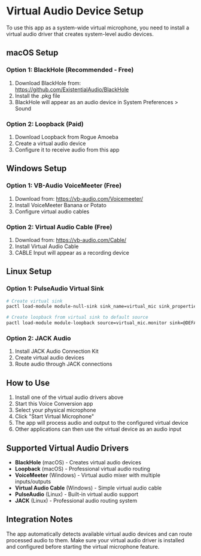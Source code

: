 # Virtual Audio Device Setup

To use this app as a system-wide virtual microphone, you need to install a virtual audio driver that creates system-level audio devices.

## macOS Setup

### Option 1: BlackHole (Recommended - Free)
1. Download BlackHole from: https://github.com/ExistentialAudio/BlackHole
2. Install the .pkg file
3. BlackHole will appear as an audio device in System Preferences > Sound

### Option 2: Loopback (Paid)
1. Download Loopback from Rogue Amoeba
2. Create a virtual audio device
3. Configure it to receive audio from this app

## Windows Setup

### Option 1: VB-Audio VoiceMeeter (Free)
1. Download from: https://vb-audio.com/Voicemeeter/
2. Install VoiceMeeter Banana or Potato
3. Configure virtual audio cables

### Option 2: Virtual Audio Cable (Free)
1. Download from: https://vb-audio.com/Cable/
2. Install Virtual Audio Cable
3. CABLE Input will appear as a recording device

## Linux Setup

### Option 1: PulseAudio Virtual Sink
```bash
# Create virtual sink
pactl load-module module-null-sink sink_name=virtual_mic sink_properties=device.description="Virtual_Microphone"

# Create loopback from virtual sink to default source
pactl load-module module-loopback source=virtual_mic.monitor sink=@DEFAULT_SINK@
```

### Option 2: JACK Audio
1. Install JACK Audio Connection Kit
2. Create virtual audio devices
3. Route audio through JACK connections

## How to Use

1. Install one of the virtual audio drivers above
2. Start this Voice Conversion app
3. Select your physical microphone
4. Click "Start Virtual Microphone"
5. The app will process audio and output to the configured virtual device
6. Other applications can then use the virtual device as an audio input

## Supported Virtual Audio Drivers

- **BlackHole** (macOS) - Creates virtual audio devices
- **Loopback** (macOS) - Professional virtual audio routing
- **VoiceMeeter** (Windows) - Virtual audio mixer with multiple inputs/outputs
- **Virtual Audio Cable** (Windows) - Simple virtual audio cable
- **PulseAudio** (Linux) - Built-in virtual audio support
- **JACK** (Linux) - Professional audio routing system

## Integration Notes

The app automatically detects available virtual audio devices and can route processed audio to them. Make sure your virtual audio driver is installed and configured before starting the virtual microphone feature.